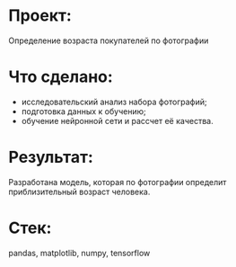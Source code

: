 # Проект:
Определение возраста покупателей по фотографии


# Что сделано:
- исследовательский анализ набора фотографий;
- подготовка данных к обучению;
- обучение нейронной сети и рассчет её качества.


# Результат:
Разработана модель, которая по фотографии определит приблизительный возраст человека.


# Стек:
pandas,
matplotlib,
numpy,
tensorflow
